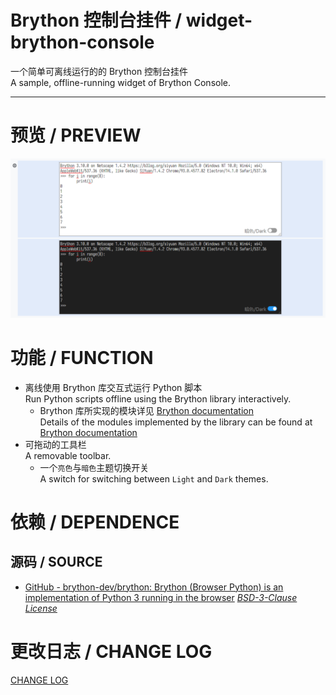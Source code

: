 # Brython 控制台挂件 / widget-brython-console

一个简单可离线运行的的 Brython 控制台挂件<br>
A sample, offline-running widget of Brython Console.

---

# 预览 / PREVIEW

![preview.png](./preview.png)

# 功能 / FUNCTION

- 离线使用 Brython 库交互式运行 Python 脚本<br>
  Run Python scripts offline using the Brython library interactively.
  - Brython 库所实现的模块详见 [Brython documentation](https://brython.info/static_doc/en/intro.html)<br>
    Details of the modules implemented by the library can be found at [Brython documentation](https://brython.info/static_doc/en/intro.html)
- 可拖动的工具栏<br>
  A removable toolbar.
  - 一个`亮色`与`暗色`主题切换开关<br>
    A switch for switching between `Light` and `Dark` themes.

# 依赖 / DEPENDENCE

## 源码 / SOURCE

- [GitHub - brython-dev/brython: Brython (Browser Python) is an implementation of Python 3 running in the browser](https://github.com/brython-dev/brython) *[BSD\-3\-Clause License](https://github.com/brython-dev/brython/blob/master/LICENCE.txt)*

# 更改日志 / CHANGE LOG

[CHANGE LOG](./CHANGELOG.md)
